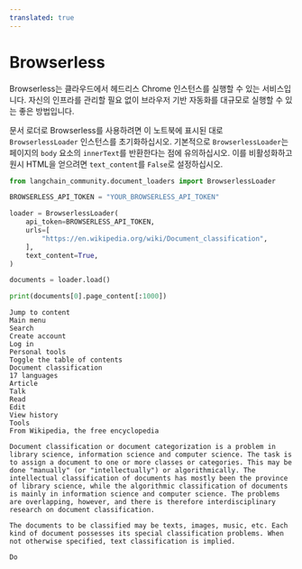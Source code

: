 ```yaml
---
translated: true
---
```


# Browserless

Browserless는 클라우드에서 헤드리스 Chrome 인스턴스를 실행할 수 있는 서비스입니다. 자신의 인프라를 관리할 필요 없이 브라우저 기반 자동화를 대규모로 실행할 수 있는 좋은 방법입니다.

문서 로더로 Browserless를 사용하려면 이 노트북에 표시된 대로 `BrowserlessLoader` 인스턴스를 초기화하십시오. 기본적으로 `BrowserlessLoader`는 페이지의 `body` 요소의 `innerText`를 반환한다는 점에 유의하십시오. 이를 비활성화하고 원시 HTML을 얻으려면 `text_content`를 `False`로 설정하십시오.

```python
from langchain_community.document_loaders import BrowserlessLoader
```

```python
BROWSERLESS_API_TOKEN = "YOUR_BROWSERLESS_API_TOKEN"
```

```python
loader = BrowserlessLoader(
    api_token=BROWSERLESS_API_TOKEN,
    urls=[
        "https://en.wikipedia.org/wiki/Document_classification",
    ],
    text_content=True,
)

documents = loader.load()

print(documents[0].page_content[:1000])
```

```output
Jump to content
Main menu
Search
Create account
Log in
Personal tools
Toggle the table of contents
Document classification
17 languages
Article
Talk
Read
Edit
View history
Tools
From Wikipedia, the free encyclopedia

Document classification or document categorization is a problem in library science, information science and computer science. The task is to assign a document to one or more classes or categories. This may be done "manually" (or "intellectually") or algorithmically. The intellectual classification of documents has mostly been the province of library science, while the algorithmic classification of documents is mainly in information science and computer science. The problems are overlapping, however, and there is therefore interdisciplinary research on document classification.

The documents to be classified may be texts, images, music, etc. Each kind of document possesses its special classification problems. When not otherwise specified, text classification is implied.

Do
```

